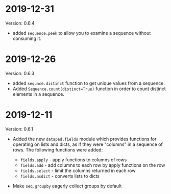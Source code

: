 <!--
Copyright 2019 Huy Nguyen

   Licensed under the Apache License, Version 2.0 (the "License");
   you may not use this file except in compliance with the License.
   You may obtain a copy of the License at

       http://www.apache.org/licenses/LICENSE-2.0

   Software distributed under the License is distributed on an "AS IS" BASIS,
   WITHOUT WARRANTIES OR CONDITIONS OF ANY KIND, either express or implied.
   See the License for the specific language governing permissions and
   limitations under the License.
-->

2019-12-31
==========

Version: 0.6.4

* added `sequence.peek` to allow you to examine a sequence without consuming it.

2019-12-26
==========

Version: 0.6.3

* added `sequnce.distinct` function to get unique values from a sequence.
* Added `Sequence.count(distinct=True)` function in order to count distinct elements in a sequence.

2019-12-11
==========

Version: 0.6.1

* Added the new `datapad.fields` module which provides functions for operating on lists and dicts, as if they were "columns" in a sequence of rows. The following functions were added:
    * `fields.apply` - apply functions to columns of rows
    * `fields.add` - add columns to each row by apply functions on the row
    * `fields.select` - limit the columns returned in each row
    * `fields.asdict` - converts lists to dicts

* Make `seq.groupby` eagerly collect groups by default
